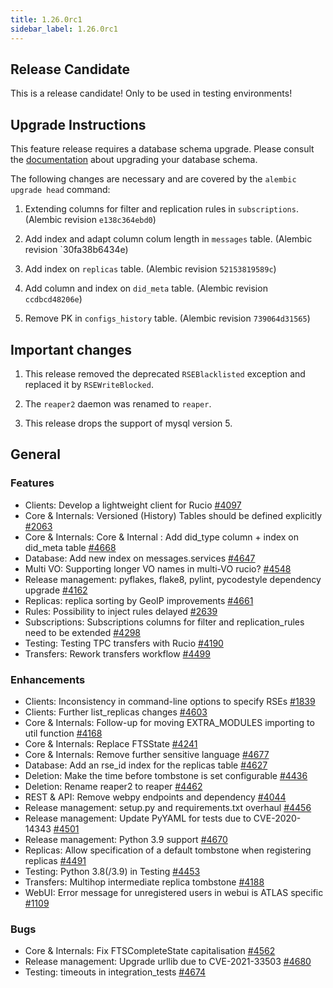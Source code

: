 ```yaml
---
title: 1.26.0rc1
sidebar_label: 1.26.0rc1
---
```


## Release Candidate

This is a release candidate! Only to be used in testing environments!

## Upgrade Instructions

This feature release requires a database schema upgrade. Please consult the [documentation](https://rucio.cern.ch/documentation/database/) about upgrading your database schema.

The following changes are necessary and are covered by the `alembic upgrade head` command:

1. Extending columns for filter and replication rules in `subscriptions`. (Alembic revision `e138c364ebd0`)

2. Add index and adapt column colum length in `messages` table. (Alembic revision `30fa38b6434e)

3. Add index on `replicas` table. (Alembic revision `52153819589c`)

4. Add column and index on `did_meta` table. (Alembic revision `ccdbcd48206e`)

5. Remove PK in `configs_history` table. (Alembic revision `739064d31565`)

## Important changes

1. This release removed the deprecated `RSEBlacklisted` exception and replaced it by `RSEWriteBlocked`.

2. The `reaper2` daemon was renamed to `reaper`.

3. This release drops the support of mysql version 5.
   
## General

### Features
- Clients: Develop a lightweight client for Rucio [#4097](https://github.com/rucio/rucio/issues/4097)
- Core & Internals: Versioned (History) Tables should be defined explicitly [#2063](https://github.com/rucio/rucio/issues/2063)
- Core & Internals: Core & Internal : Add did_type column + index on did_meta table [#4668](https://github.com/rucio/rucio/issues/4668)
- Database: Add new index on messages.services [#4647](https://github.com/rucio/rucio/issues/4647)
- Multi VO: Supporting longer VO names in multi-VO rucio? [#4548](https://github.com/rucio/rucio/issues/4548)
- Release management: pyflakes, flake8, pylint, pycodestyle dependency upgrade [#4162](https://github.com/rucio/rucio/issues/4162)
- Replicas: replica sorting by GeoIP improvements [#4661](https://github.com/rucio/rucio/issues/4661)
- Rules: Possibility to inject rules delayed [#2639](https://github.com/rucio/rucio/issues/2639)
- Subscriptions: Subscriptions columns for filter and replication_rules need to be extended [#4298](https://github.com/rucio/rucio/issues/4298)
- Testing: Testing TPC transfers with Rucio  [#4190](https://github.com/rucio/rucio/issues/4190)
- Transfers: Rework transfers workflow [#4499](https://github.com/rucio/rucio/issues/4499)

### Enhancements
- Clients: Inconsistency in command-line options to specify RSEs [#1839](https://github.com/rucio/rucio/issues/1839)
- Clients: Further list_replicas changes [#4603](https://github.com/rucio/rucio/issues/4603)
- Core & Internals: Follow-up for moving EXTRA_MODULES importing to util function [#4168](https://github.com/rucio/rucio/issues/4168)
- Core & Internals: Replace FTSState [#4241](https://github.com/rucio/rucio/issues/4241)
- Core & Internals: Remove further sensitive language [#4677](https://github.com/rucio/rucio/issues/4677)
- Database: Add an rse_id index for the replicas table [#4627](https://github.com/rucio/rucio/issues/4627)
- Deletion: Make the time before tombstone is set configurable [#4436](https://github.com/rucio/rucio/issues/4436)
- Deletion: Rename reaper2 to reaper [#4462](https://github.com/rucio/rucio/issues/4462)
- REST & API: Remove webpy endpoints and dependency [#4044](https://github.com/rucio/rucio/issues/4044)
- Release management: setup.py and requirements.txt overhaul [#4456](https://github.com/rucio/rucio/issues/4456)
- Release management: Update PyYAML for tests due to CVE-2020-14343 [#4501](https://github.com/rucio/rucio/issues/4501)
- Release management: Python 3.9 support [#4670](https://github.com/rucio/rucio/issues/4670)
- Replicas: Allow specification of a default tombstone when registering replicas [#4491](https://github.com/rucio/rucio/issues/4491)
- Testing: Python 3.8(/3.9) in Testing [#4453](https://github.com/rucio/rucio/issues/4453)
- Transfers: Multihop intermediate replica tombstone [#4188](https://github.com/rucio/rucio/issues/4188)
- WebUI: Error message for unregistered users in webui is ATLAS specific [#1109](https://github.com/rucio/rucio/issues/1109)

### Bugs
- Core & Internals: Fix FTSCompleteState capitalisation [#4562](https://github.com/rucio/rucio/issues/4562)
- Release management: Upgrade urllib due to CVE-2021-33503 [#4680](https://github.com/rucio/rucio/issues/4680)
- Testing: timeouts in integration_tests [#4674](https://github.com/rucio/rucio/issues/4674)
